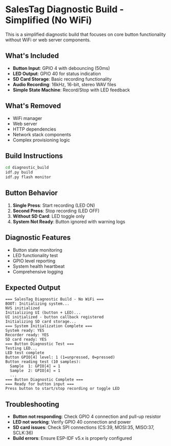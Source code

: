 # SalesTag Diagnostic Build - Simplified (No WiFi)

This is a simplified diagnostic build that focuses on core button functionality without WiFi or web server components.

## What's Included

- **Button Input**: GPIO 4 with debouncing (50ms)
- **LED Output**: GPIO 40 for status indication
- **SD Card Storage**: Basic recording functionality
- **Audio Recording**: 16kHz, 16-bit, stereo WAV files
- **Simple State Machine**: Record/Stop with LED feedback

## What's Removed

- WiFi manager
- Web server
- HTTP dependencies
- Network stack components
- Complex provisioning logic

## Build Instructions

```bash
cd diagnostic_build
idf.py build
idf.py flash monitor
```

## Button Behavior

1. **Single Press**: Start recording (LED ON)
2. **Second Press**: Stop recording (LED OFF)
3. **Without SD Card**: LED toggle only
4. **System Not Ready**: Button ignored with warning logs

## Diagnostic Features

- Button state monitoring
- LED functionality test
- GPIO level reporting
- System health heartbeat
- Comprehensive logging

## Expected Output

```
=== SalesTag Diagnostic Build - No WiFi ===
BOOT: Initializing system...
NVS initialized
Initializing UI (button + LED)...
UI initialized - button callback registered
Initializing SD card storage...
=== System Initialization Complete ===
System ready: YES
Recorder ready: YES
SD card ready: YES
=== Button Diagnostic Test ===
Testing LED...
LED test complete
Button GPIO[4] level: 1 (1=unpressed, 0=pressed)
Button reading test (10 samples):
  Sample  1: GPIO[4] = 1
  Sample  2: GPIO[4] = 1
  ...
=== Button Diagnostic Complete ===
=== Ready for button input ===
Press button to start/stop recording or toggle LED
```

## Troubleshooting

- **Button not responding**: Check GPIO 4 connection and pull-up resistor
- **LED not working**: Verify GPIO 40 connection and power
- **SD card issues**: Check SPI connections (CS:39, MOSI:35, MISO:37, SCLK:36)
- **Build errors**: Ensure ESP-IDF v5.x is properly configured
